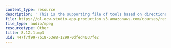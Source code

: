 ```yaml
---
content_type: resource
description: ' This is the supporting file of tools based on directional complements. '
file: https://ol-ocw-studio-app-production.s3.amazonaws.com/courses/res-21g-003-learning-chinese-a-foundation-course-in-mandarin-spring-2011/447f7f997b1853e812990dfed4037fe2_8.12.1.mp3
file_type: audio/mpeg
resourcetype: Other
title: 8.12.1.mp3
uid: 447f7f99-7b18-53e8-1299-0dfed4037fe2
---
```

